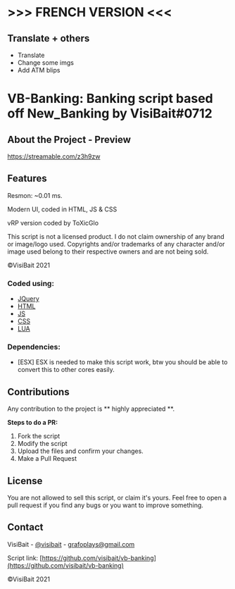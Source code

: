 # >>> FRENCH VERSION <<<
## Translate + others
- Translate
- Change some imgs
- Add ATM blips

# VB-Banking: Banking script based off New_Banking by VisiBait#0712
 
## About the Project - Preview

https://streamable.com/z3h9zw

## Features

Resmon: ~0.01 ms.

Modern UI, coded in HTML, JS & CSS

vRP version coded by ToXicGlo

This script is not a licensed product. I do not claim ownership of any brand or image/logo used. Copyrights and/or trademarks of any character and/or image used belong to their respective owners and are not being sold.

©VisiBait 2021

### Coded using:

* [JQuery](https://jquery.com)
* [HTML](https://html.spec.whatwg.org/)
* [JS](https://developer.mozilla.org/es/docs/Web/JavaScript)
* [CSS](https://www.w3schools.com/css/)
* [LUA](https://www.lua.org/)

### Dependencies:
* [ESX] ESX is needed to make this script work, btw you should be able to convert this to other cores easily.

## Contributions

Any contribution to the project is ** highly appreciated **.

**Steps to do a PR:**
1. Fork the script
2. Modify the script
3. Upload the files and confirm your changes.
4. Make a Pull Request

## License

You are not allowed to sell this script, or claim it's yours. Feel free to open a pull request if you find any bugs or you want to improve something.
 
## Contact

VisiBait - [@visibait](https://twitter.com/visibait) - grafoplays@gmail.com

Script link: [https://github.com/visibait/vb-banking](https://github.com/visibait/vb-banking)

©VisiBait 2021
